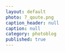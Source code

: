 ```yaml
---
layout: default
photo: 7_qoute.png
caption_header: null
caption: null
category: photoblog
published: true
---
```


